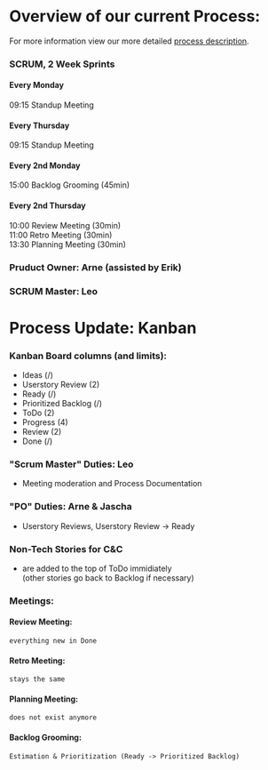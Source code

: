 # Overview of our current Process:  
For more information view our more detailed [process description](process.md). 

### SCRUM, 2 Week Sprints

#### Every Monday  
09:15 Standup Meeting  

#### Every Thursday  
09:15 Standup Meeting  

#### Every 2nd Monday
15:00 Backlog Grooming (45min)

#### Every 2nd Thursday
10:00 Review Meeting (30min)  
11:00 Retro Meeting (30min)  
13:30 Planning Meeting (30min)  


### Pruduct Owner: Arne (assisted by Erik)
  
### SCRUM Master: Leo  

# Process Update: Kanban

### Kanban Board columns (and limits):
  - Ideas (/)
  - Userstory Review (2)
  - Ready (/)
  - Prioritized Backlog (/)
  - ToDo (2)
  - Progress (4)
  - Review (2)
  - Done (/)
  
 ### "Scrum Master" Duties: Leo
  - Meeting moderation and Process Documentation
 ### "PO" Duties: Arne & Jascha
  - Userstory Reviews, Userstory Review -> Ready
 
 ### Non-Tech Stories for C&C
  - are added to the top of ToDo immidiately  
    (other stories go back to Backlog if necessary)
    
### Meetings:
  #### Review Meeting: 
    everything new in Done
  #### Retro Meeting: 
    stays the same
  #### Planning Meeting: 
    does not exist anymore
  #### Backlog Grooming: 
    Estimation & Prioritization (Ready -> Prioritized Backlog)
